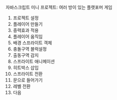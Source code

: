 자바스크립트 미니 프로젝트: 여러 방이 있는 플랫포머 게임

1. 프로젝트 설정
2. 플레이어 만들기
3. 중력효과 적용
4. 플레이어 움직임
5. 배경 스프라이트 객체
6. 충돌구역 블럭설정
7. 출동구역 감지
8. 스프라이트 애니메이션
9. 히트박스 삽입
10. 스프라이트 전환
11. 문으로 들어가기
12. 레벨 전환
13. 다음
